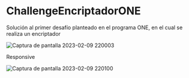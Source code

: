 # ChallengeEncriptadorONE
Solución al primer desafío planteado en el programa ONE, en el cual se realiza un encriptador


![Captura de pantalla 2023-02-09 220003](https://user-images.githubusercontent.com/50127993/217989584-873db6ad-0f59-41f8-9f1a-0514fa8b8d7b.png)

Responsive

![Captura de pantalla 2023-02-09 220100](https://user-images.githubusercontent.com/50127993/217989712-f13ec405-eea1-45ea-8209-04732b95417e.png)

